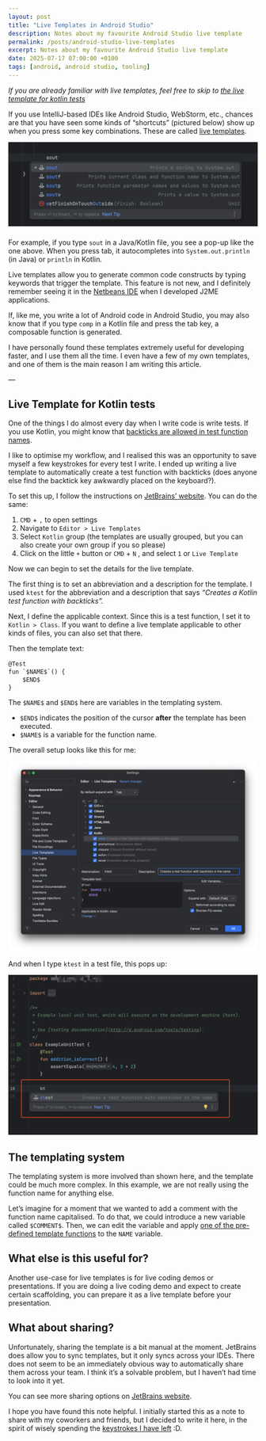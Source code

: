 ```yaml
---
layout: post
title: "Live Templates in Android Studio"
description: Notes about my favourite Android Studio live template
permalink: /posts/android-studio-live-templates
excerpt: Notes about my favourite Android Studio live template
date: 2025-07-17 07:00:00 +0100
tags: [android, android studio, tooling]
---
```


_If you are already familiar with live templates, feel free to skip to [the live template for kotlin tests](#live-template-for-kotlin-tests)_

If you use IntelliJ-based IDEs like Android Studio, WebStorm, etc., chances are that you have seen some kinds of “shortcuts” (pictured below) show up when you press some key combinations. These are called [live templates](https://www.jetbrains.com/help/idea/using-live-templates.html). 

<div style="text-align: center;">
  <img src="/images/live-template-example.png" alt="Live Template Example" style="max-width: 100%; height: auto;">
<p style="margin-bottom: 1.5em;"></p>
</div>


For example, if you type `sout` in a Java/Kotlin file, you see a pop-up like the one above. When you press tab, it autocompletes into `System.out.println` (in Java) or `println` in Kotlin. 

Live templates allow you to generate common code constructs by typing keywords that trigger the template. This feature is not new, and I definitely remember seeing it in the [Netbeans IDE](https://netbeans.apache.org/front/main/index.html) when I developed J2ME applications.


If, like me, you write a lot of Android code in Android Studio, you may also know that if you type `comp` in a Kotlin file and press the tab key, a composable function is generated.

I have personally found these templates extremely useful for developing faster, and I use them all the time. I even have a few of my own templates, and one of them is the main reason I am writing this article.

—

## Live Template for Kotlin tests

One of the things I do almost every day when I write code is write tests. If you use Kotlin, you might know that [backticks are allowed in test function names](https://kotlinlang.org/docs/coding-conventions.html#names-for-test-methods).

I like to optimise my workflow, and I realised this was an opportunity to save myself a few keystrokes for every test I write. I ended up writing a live template to automatically create a test function with backticks (does anyone else find the backtick key awkwardly placed on the keyboard?).

To set this up, I follow the instructions on [JetBrains’ website](https://www.jetbrains.com/help/idea/creating-and-editing-live-templates.html). You can do the same:

1.  `CMD` + `,`  to open settings
2. Navigate to `Editor > Live Templates` 
3. Select `Kotlin` group (the templates are usually grouped, but you can also create your own group if you so please)
4. Click on the little `+` button or `CMD` + `N` , and select `1` or `Live Template` 

Now we can begin to set the details for the live template.

The first thing is to set an abbreviation and a description for the template. I used `ktest` for the abbreviation and a description that says *“Creates a Kotlin test function with backticks”.*

Next, I define the applicable context. Since this is a test function, I set it to `Kotlin > Class`. If you want to define a live template applicable to other kinds of files, you can also set that there.

Then the template text:

```
@Test
fun `$NAME$`() {
    $END$
}
```

The `$NAME$` and `$END$` here are variables in the templating system. 

- `$END$` indicates the position of the cursor **after** the template has been executed.
- `$NAME$` is a variable for the function name.

The overall setup looks like this for me:

<div style="text-align: center;">
  <img src="/images/custom-live-template-setup.png" alt="Kotlin Test Live Template Setup" style="max-width: 100%; height: auto;">
</div>

And when I type `ktest` in a test file, this pops up:

<div style="text-align: center;">
  <img src="/images/custom-live-template-usage.png" alt="Kotlin Test Live Template Usage" style="max-width: 100%; height: auto;">
  <p style="margin-bottom: 1.5em;"></p>
</div>


## The templating system

The templating system is more involved than shown here, and the template could be much more complex. In this example, we are not really using the function name for anything else.

Let’s imagine for a moment that we wanted to add a comment with the function name capitalised. To do that, we could introduce a new variable called `$COMMENT$`. Then, we can edit the variable and apply [one of the pre-defined template functions](https://www.jetbrains.com/help/idea/template-variables.html#predefined_functions) to the `NAME` variable.

## What else is this useful for?

Another use-case for live templates is for live coding demos or presentations. If you are doing a live coding demo and expect to create certain scaffolding, you can prepare it as a live template before your presentation.

## What about sharing?

Unfortunately, sharing the template is a bit manual at the moment. JetBrains does allow you to sync templates, but it only syncs across your IDEs. There does not seem to be an immediately obvious way to automatically share them across your team. I think it’s a solvable problem, but I haven’t had time to look into it yet.

You can see more sharing options on [JetBrains website](https://www.jetbrains.com/help/idea/sharing-live-templates.html).

I hope you have found this note helpful. I initially started this as a note to share with my coworkers and friends, but I decided to write it here, in the spirit of wisely spending the [keystrokes I have left](https://keysleft.com/) :D.
